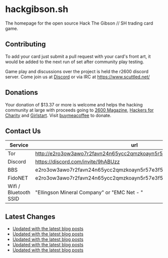 # hackgibson.sh
The homepage for the open source Hack The Gibson // SH trading card game.


## Contributing

To add your card just submit a pull request with your card's front art, it would be added to the next run of set after community play testing.

Game play and discussions over the project is held the r2600 discord server. Come join us at [Discord](https://discord.com/invite/9hABUzz) or via IRC at https://www.scuttled.net/


## Donations

Your donation of $13.37 or more is welcome and helps the hacking community at large with proceeds going to [2600 Magazine](https://2600.com/), [Hackers for Charity](https://hackersforcharity.org) and [Girlstart](https://girlstart.org).  Visit [buymeacoffee](https://www.buymeacoffee.com/hackgibson.sh) to donate.


## Contact Us

Service | url
-|-
Tor | http://e2ro3ow3awo7r2favn24n65ycc2qmzkoayn5r57e3f56nvjwdcgg32ad.onion
Discord | https://discord.com/invite/9hABUzz
BBS | e2ro3ow3awo7r2favn24n65ycc2qmzkoayn5r57e3f56nvjwdcgg32ad.onion:23
FidoNET | e2ro3ow3awo7r2favn24n65ycc2qmzkoayn5r57e3f56nvjwdcgg32ad.onion:24554
Wifi / Bluetooth SSID | "Ellingson Mineral Company" or "EMC Net - <fidonet address>"

## Latest Changes
<!-- BLOG-POST-LIST:START -->
- [Updated with the latest blog posts](https://github.com/DFW2600/hackgibson.sh/commit/4e3d38ea2fc153de7e8c6ba3fa3ca4d9827c77b3)
- [Updated with the latest blog posts](https://github.com/DFW2600/hackgibson.sh/commit/ba16386bde3c52eb71e5821e67ebe5322fd38b8c)
- [Updated with the latest blog posts](https://github.com/DFW2600/hackgibson.sh/commit/eee182ead000c22b87cdd62108022541eb55c662)
- [Updated with the latest blog posts](https://github.com/DFW2600/hackgibson.sh/commit/a96493e83ec605e37c6b123200633e2819bb28a9)
- [Updated with the latest blog posts](https://github.com/DFW2600/hackgibson.sh/commit/3fe5faac87d0626ebe6ca59a1c362cc5d505b4e7)
<!-- BLOG-POST-LIST:END -->
